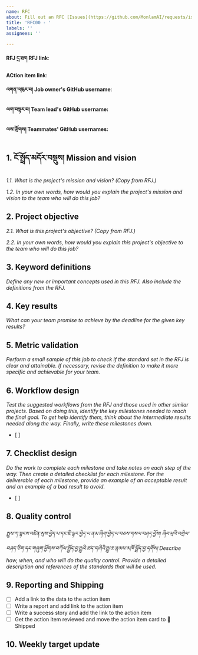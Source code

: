 ```yaml
---
name: RFC
about: Fill out an RFC [Issues](https://github.com/MonlamAI/requests/issues)
title: 'RFC00 - '
labels: ''
assignees: ''

---
```


**RFJ དྲ་ཐག RFJ link**: 

**ACtion item link**: 

**འགན་འཁུར་བ། Job owner's GitHub username**:

**ལག་བསྟར་བ། Team lead's GitHub username:**

**ལས་གྲོགས། Teammates' GitHub usernames:**

## 1. ངོ་སྤྲོད་མདོར་བསྡུས། Mission and vision
_1.1. What is the project's mission and vision? (Copy from RFJ.)_

_1.2. In your own words, how would you explain the project's mission and vision to the team who will do this job?_

## 2. Project objective
_2.1. What is this project's objective? (Copy from RFJ.)_

_2.2. In your own words, how would you explain this project's objective to the team who will do this job?_

## 3. Keyword definitions
_Define any new or important concepts used in this RFJ. Also include the definitions from the RFJ._

## 4. Key results
_What can your team promise to achieve by the deadline for the given key results?_

## 5. Metric validation
_Perform a small sample of this job to check if the standard set in the RFJ is clear and attainable. If necessary, revise the definition to make it more specific and achievable for your team._

## 6. Workflow design
_Test the suggested workflows from the RFJ and those used in other similar projects. Based on doing this, identify the key milestones needed to reach the final goal. To get help identify them, think about the intermediate results needed along the way. Finally, write these milestones down._
- [ ] 

## 7. Checklist design
_Do the work to complete each milestone and take notes on each step of the way. Then create a detailed checklist for each milestone. For the deliverable of each milestone, provide an example of an acceptable result and an example of a bad result to avoid._
- [ ] 

## 8. Quality control
_སྤུས་ཀ་སྟངས་འཛིན་སུས་བྱེད་པ་དང་ཇི་ལྟར་བྱེད་པ་ནམ་ཞིག་བྱེད་པ་བཅས་གསལ་བཤད་བྱོས། ཞིབ་ཕྲའི་འགྲེལ་བཤད་ཅིག་དང་གཞུག་ཕྱོགས་བཀོལ་སྤྱོད་བྱ་རྒྱུའི་ཚད་གཞིའི་རྒྱུ་ཆ་རྣམས་མཁོ་སྦྲོད་བྱ་དགོས། Describe how, when, and who will do the quality control. Provide a detailed description and references of the standards that will be used._

## 9. Reporting and Shipping
- [ ] Add a link to the data to the action item
- [ ] Write a report and add link to the action item
- [ ] Write a success story and add the link to the action item
- [ ] Get the action item reviewed and move the action item card to 🚀 Shipped

## 10. Weekly target update
